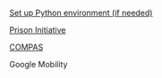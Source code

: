 [Set up Python environment (if needed)](https://github.com/picoral/pit-un-2022/tree/master/python_setup)

[Prison Initiative](data-wrangling-w-python.ipynb)

[COMPAS](modeling/compas_modeling.ipynb)

Google Mobility